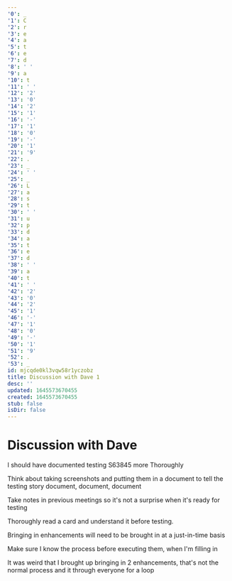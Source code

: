 ```yaml
---
'0': _
'1': C
'2': r
'3': e
'4': a
'5': t
'6': e
'7': d
'8': ' '
'9': a
'10': t
'11': ' '
'12': '2'
'13': '0'
'14': '2'
'15': '1'
'16': '-'
'17': '1'
'18': '0'
'19': '-'
'20': '1'
'21': '9'
'22': .
'23': _
'24': ' '
'25': _
'26': L
'27': a
'28': s
'29': t
'30': ' '
'31': u
'32': p
'33': d
'34': a
'35': t
'36': e
'37': d
'38': ' '
'39': a
'40': t
'41': ' '
'42': '2'
'43': '0'
'44': '2'
'45': '1'
'46': '-'
'47': '1'
'48': '0'
'49': '-'
'50': '1'
'51': '9'
'52': .
'53': _
id: mjcqde0kl3vqw58r1yczobz
title: Discussion with Dave 1
desc: ''
updated: 1645573670455
created: 1645573670455
stub: false
isDir: false
---
```


# Discussion with Dave


I should have documented testing S63845 more Thoroughly

Think about taking screenshots and putting them in a document to tell the testing story
document, document, document

Take notes in previous meetings so it's not a surprise when it's ready for testing

Thoroughly read a card and understand it before testing.

Bringing in enhancements will need to be brought in at a just-in-time basis

Make sure I know the process before executing them, when I'm filling in

It was weird that I brought up bringing in 2 enhancements, that's not the normal process and it through everyone for a loop

